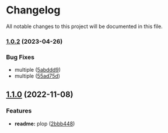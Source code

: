 # Changelog

All notable changes to this project will be documented in this file.

### [1.0.2](https://github.com/nomaddevops/azure_resource_group/compare/v1.0.1...v1.0.2) (2023-04-26)


### Bug Fixes

* multiple ([5abddd9](https://github.com/nomaddevops/azure_resource_group/commit/5abddd95abcda8b3c86875e5f731049ecfc563c1))
* multiple ([55ad75d](https://github.com/nomaddevops/azure_resource_group/commit/55ad75d5f2285a574fd06ee80410d0a02aec6bcf))

## [1.1.0](https://github.com/wefight-devs/azure_rg/compare/v1.0.0...v1.1.0) (2022-11-08)


### Features

* **readme:** plop ([2bbb448](https://github.com/wefight-devs/azure_rg/commit/2bbb448b41d6202ff6d28c7eba07405751a5de4a))
